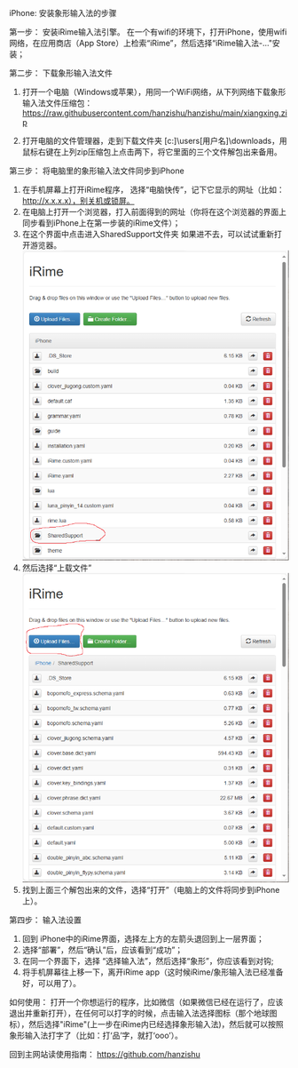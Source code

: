 iPhone: 安装象形输入法的步骤 

第一步： 安装iRime输入法引擎。
在一个有wifi的环境下，打开iPhone，使用wifi网络，在应用商店（App Store）上检索“iRime”，然后选择“iRime输入法-..."安装；

第二步： 下载象形输入法文件
1. 打开一个电脑（Windows或苹果），用同一个WiFi网络，从下列网络下载象形输入法文件压缩包：
https://raw.githubusercontent.com/hanzishu/hanzishu/main/xiangxing.zip

2. 打开电脑的文件管理器，走到下载文件夹 [c:]\users\[用户名]\downloads，用鼠标右键在上列zip压缩包上点击两下，将它里面的三个文件解包出来备用。 

第三步： 将电脑里的象形输入法文件同步到iPhone
1. 在手机屏幕上打开iRime程序， 选择“电脑快传”，记下它显示的网址（比如： http://x.x.x.x），别关机或锁屏。
2. 在电脑上打开一个浏览器，打入前面得到的网址（你将在这个浏览器的界面上同步看到iPhone上在第一步装的iRime文件）； 
3. 在这个界面中点击进入SharedSupport文件夹
如果进不去，可以试试重新打开游览器。
![alt text](https://github.com/hanzishu/hanzishu/blob/main/iphonepcsupport.png)
4. 然后选择“上载文件”
![alt text](https://github.com/hanzishu/hanzishu/blob/main/iphonepcfileupload.png)
5. 找到上面三个解包出来的文件，选择“打开”（电脑上的文件将同步到iPhone上）。 

第四步： 输入法设置
1. 回到 iPhone中的iRime界面，选择左上方的左箭头退回到上一层界面； 
2. 选择“部署”，然后“确认”后，应该看到“成功”； 
3. 在同一个界面下，选择 “选择输入法”，然后选择“象形”，你应该看到对钩; 
4. 将手机屏幕往上移一下，离开iRime app（这时候iRime/象形输入法已经准备好，可以用了）。

如何使用： 打开一个你想运行的程序，比如微信（如果微信已经在运行了，应该退出并重新打开），在任何可以打字的时候，点击输入法选择图标（那个地球图标），然后选择"iRime"(上一步在iRime内已经选择象形输入法)，然后就可以按照象形输入法打字了（比如：打‘品’字，就打‘ooo’）。

回到主网站读使用指南： https://github.com/hanzishu